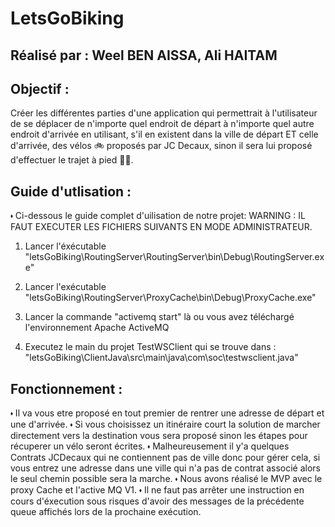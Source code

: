 # LetsGoBiking
  ## Réalisé par : Weel BEN AISSA, Ali HAITAM
## Objectif : 
Créer les différentes parties d'une application qui permettrait à l'utilisateur de se déplacer de n'importe quel endroit de départ à n'importe quel autre endroit d'arrivée en utilisant, s'il en existent dans la ville de départ ET celle d'arrivée, des vélos 🚲 proposés par JC Decaux, sinon il sera lui proposé d'effectuer le trajet à pied 🚶‍♀️.

## Guide d'utlisation :
⬪ Ci-dessous le guide complet d'uilisation de notre projet:
WARNING : IL FAUT EXECUTER LES FICHIERS SUIVANTS EN MODE ADMINISTRATEUR.
1) Lancer l'éxécutable "letsGoBiking\RoutingServer\RoutingServer\bin\Debug\RoutingServer.exe"

2) Lancer l'exécutable "letsGoBiking\RoutingServer\ProxyCache\bin\Debug\ProxyCache.exe"  

3) Lancer la commande "activemq start" là ou vous avez téléchargé l'environnement Apache ActiveMQ

4) Executez le main du projet TestWSClient qui se trouve dans : "letsGoBiking\ClientJava\src\main\java\com\soc\testwsclient.java"

## Fonctionnement : 

⬪ Il va vous etre proposé en tout premier de rentrer une adresse de départ et une d'arrivée.
⬪ Si vous choisissez un itinéraire court la solution de marcher directement vers la destination vous sera proposé sinon les étapes pour récuperer un vélo seront écrites.
⬪ Malheureusement il y'a quelques Contrats JCDecaux qui ne contiennent pas de ville donc pour gérer cela, si vous entrez une adresse dans une ville qui n'a pas de contrat associé alors le seul chemin possible sera la marche.
⬪ Nous avons réalisé le MVP avec le proxy Cache et l'active MQ V1. 
⬪ Il ne faut pas arrêter une instruction en cours d'éxecution sous risques d'avoir des messages de la précédente queue affichés lors de la prochaine exécution.
